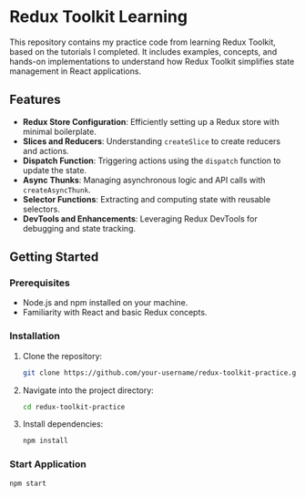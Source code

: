 # Redux Toolkit Learning

This repository contains my practice code from learning Redux Toolkit, based on the tutorials I completed. It includes examples, concepts, and hands-on implementations to understand how Redux Toolkit simplifies state management in React applications.

## Features

- **Redux Store Configuration**: Efficiently setting up a Redux store with minimal boilerplate.
- **Slices and Reducers**: Understanding `createSlice` to create reducers and actions.
- **Dispatch Function**: Triggering actions using the `dispatch` function to update the state.
- **Async Thunks**: Managing asynchronous logic and API calls with `createAsyncThunk`.
- **Selector Functions**: Extracting and computing state with reusable selectors.
- **DevTools and Enhancements**: Leveraging Redux DevTools for debugging and state tracking.

## Getting Started

### Prerequisites
- Node.js and npm installed on your machine.
- Familiarity with React and basic Redux concepts.

### Installation

1. Clone the repository:
   ```bash
   git clone https://github.com/your-username/redux-toolkit-practice.git

2. Navigate into the project directory:
   ```bash
   cd redux-toolkit-practice
3. Install dependencies:
   ```bash
   npm install
   
### Start Application
   ```bash
npm start
